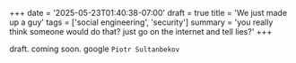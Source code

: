 +++
date = '2025-05-23T01:40:38-07:00'
draft = true
title = 'We just made up a guy'
tags = ['social engineering', 'security']
summary = 'you really think someone would do that? just go on the internet and tell lies?'
+++

draft. coming soon. google `Piotr Sultanbekov`